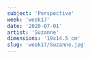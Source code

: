 ```yaml
---
subject: 'Perspective'
week: 'week17'
date: '2020-07-01'
artist: 'Suzanne'
dimensions: '19x14.5 cm'
slug: 'week17/Suzanne.jpg'
---
```

